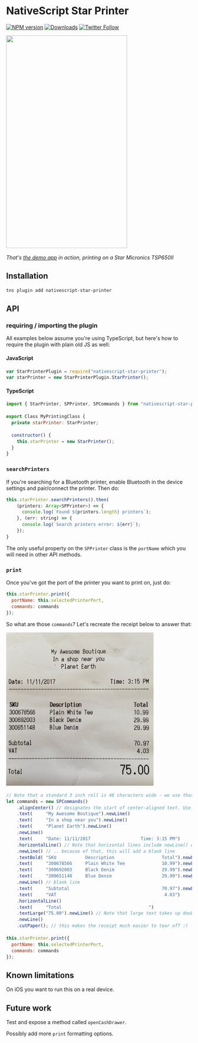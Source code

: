 # NativeScript Star Printer

[![NPM version][npm-image]][npm-url]
[![Downloads][downloads-image]][npm-url]
[![Twitter Follow][twitter-image]][twitter-url]

[npm-image]:http://img.shields.io/npm/v/nativescript-star-printer.svg
[npm-url]:https://npmjs.org/package/nativescript-star-printer
[downloads-image]:http://img.shields.io/npm/dm/nativescript-star-printer.svg
[twitter-image]:https://img.shields.io/twitter/follow/eddyverbruggen.svg?style=social&label=Follow%20me
[twitter-url]:https://twitter.com/eddyverbruggen

<img src="https://github.com/EddyVerbruggen/nativescript-star-printer/raw/master/media/demo-app.gif" width="328px" height="577px" />

_That's [the demo app](https://github.com/EddyVerbruggen/nativescript-star-printer/tree/master/demo) in action, printing on a Star Micronics TSP650II_

## Installation
```bash
tns plugin add nativescript-star-printer
```

## API

### requiring / importing the plugin
All examples below assume you're using TypeScript, but here's how to require the plugin with plain old JS as well:

#### JavaScript
```js
var StarPrinterPlugin = require("nativescript-star-printer");
var starPrinter = new StarPrinterPlugin.StarPrinter();
```

#### TypeScript
```js
import { StarPrinter, SPPrinter, SPCommands } from "nativescript-star-printer";

export Class MyPrintingClass {
  private starPrinter: StarPrinter;
  
  constructor() {
    this.starPrinter = new StarPrinter();
  }
}
```

### `searchPrinters`
If you're searching for a Bluetooth printer, enable Bluetooth in the device settings
and pair/connect the printer. Then do:

```js
this.starPrinter.searchPrinters().then(
    (printers: Array<SPPrinter>) => {
      console.log(`Found ${printers.length} printers`);
    }, (err: string) => {
      console.log(`Search printers error: ${err}`);
    });
}
```

The only useful property on the `SPPrinter` class is the `portName` which you will need
in other API methods.

### `print`
Once you've got the port of the printer you want to print on, just do:

```js
this.starPrinter.print({
  portName: this.selectedPrinterPort,
  commands: commands
});
```

So what are those `commands`? Let's recreate the receipt below to answer that:

<img src="https://github.com/EddyVerbruggen/nativescript-star-printer/raw/master/media/demo-app-receipt.jpg" width="400px" />

```js
// Note that a standard 3 inch roll is 48 characters wide - we use that knowledge for our columns
let commands = new SPCommands()
    .alignCenter() // designates the start of center-aligned text. Use alignLeft() to.. guess what :)
    .text(     "My Awesome Boutique").newLine()
    .text(     "In a shop near you").newLine()
    .text(     "Planet Earth").newLine()
    .newLine()
    .text(     "Date: 11/11/2017                   Time: 3:15 PM")
    .horizontalLine() // Note that horizontal lines include newLine() commands as well
    .newLine() // .. because of that, this will add a blank line
    .textBold( "SKU           Description                  Total").newLine()
    .text(     "300678566     Plain White Tee              10.99").newLine()
    .text(     "300692003     Black Denim                  29.99").newLine()
    .text(     "300651148     Blue Denim                   29.99").newLine()
    .newLine() // blank line
    .text(     "Subtotal                                   70.97").newLine()
    .text(     "VAT                                         4.03")
    .horizontalLine()
    .text(     "Total                                 ")
    .textLarge("75.00").newLine() // Note that large text takes up double the space
    .newLine()
    .cutPaper(); // this makes the receipt much easier to tear off :)

this.starPrinter.print({
  portName: this.selectedPrinterPort,
  commands: commands
});
```

## Known limitations
On iOS you want to run this on a real device.


## Future work
Test and expose a method called `openCashDrawer`.

Possibly add more `print` formatting options.
